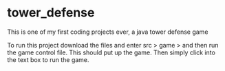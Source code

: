 # tower_defense
This is one of my first coding projects ever, a java tower defense game

To run this project download the files and enter src > game > and then run the game control file. This should put up the game. Then simply click into the text box to run the game.
